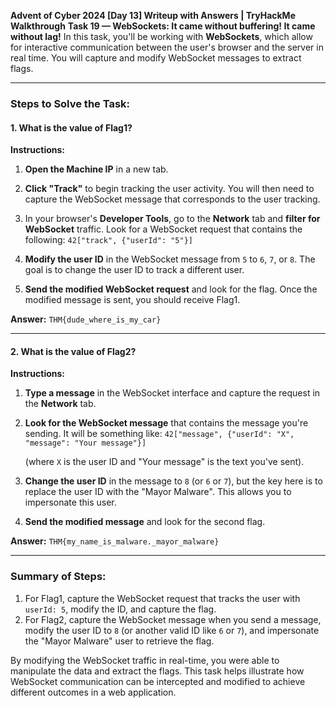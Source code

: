 **Advent of Cyber 2024 [Day 13] Writeup with Answers | TryHackMe Walkthrough**
**Task 19 — WebSockets: It came without buffering! It came without lag!**
In this task, you'll be working with **WebSockets**, which allow for interactive communication between the user's browser and the server in real time. You will capture and modify WebSocket messages to extract flags.

---
### **Steps to Solve the Task:**
#### **1. What is the value of Flag1?**
**Instructions:**
1. **Open the Machine IP** in a new tab.
    
2. **Click "Track"** to begin tracking the user activity. You will then need to capture the WebSocket message that corresponds to the user tracking.
    
3. In your browser's **Developer Tools**, go to the **Network** tab and **filter for WebSocket** traffic. Look for a WebSocket request that contains the following:
    `42["track", {"userId": "5"}]`
    
4. **Modify the user ID** in the WebSocket message from `5` to `6`, `7`, or `8`. The goal is to change the user ID to track a different user.
    
5. **Send the modified WebSocket request** and look for the flag. Once the modified message is sent, you should receive Flag1.
    

**Answer:**
`THM{dude_where_is_my_car}`

---

#### **2. What is the value of Flag2?**

**Instructions:**

1. **Type a message** in the WebSocket interface and capture the request in the **Network** tab.
    
2. **Look for the WebSocket message** that contains the message you're sending. It will be something like:
    `42["message", {"userId": "X", "message": "Your message"}]`
    
    (where `X` is the user ID and "Your message" is the text you've sent).
    
3. **Change the user ID** in the message to `8` (or `6` or `7`), but the key here is to replace the user ID with the "Mayor Malware". This allows you to impersonate this user.
    
4. **Send the modified message** and look for the second flag.
    

**Answer:**
`THM{my_name_is_malware._mayor_malware}`

---

### **Summary of Steps:**

1. For Flag1, capture the WebSocket request that tracks the user with `userId: 5`, modify the ID, and capture the flag.
2. For Flag2, capture the WebSocket message when you send a message, modify the user ID to `8` (or another valid ID like `6` or `7`), and impersonate the "Mayor Malware" user to retrieve the flag.

By modifying the WebSocket traffic in real-time, you were able to manipulate the data and extract the flags. This task helps illustrate how WebSocket communication can be intercepted and modified to achieve different outcomes in a web application.